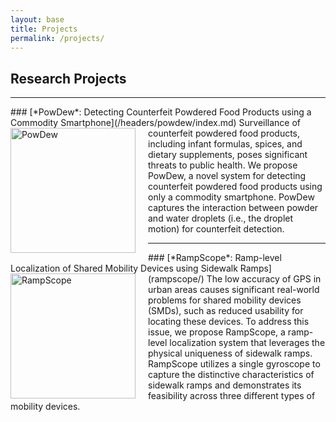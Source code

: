 ```yaml
---
layout: base
title: Projects
permalink: /projects/
---
```


## Research Projects

<!-- Add Line -->
<hr> 
### [*PowDew*: Detecting Counterfeit Powdered Food Products using a Commodity Smartphone](/headers/powdew/index.md)
<img src="../images/powdew/intro.png" alt="PowDew" style="width:200px; float:left; margin-right:20px;">
Surveillance of counterfeit powdered food products, including infant formulas, spices, and dietary supplements, poses significant threats to public health. We propose PowDew, a novel system for detecting counterfeit powdered food products using only a commodity smartphone. PowDew captures the interaction between powder and water droplets (i.e., the droplet motion) for counterfeit detection.
<!-- Add Line -->
<hr> 
### [*RampScope*: Ramp-level Localization of Shared Mobility Devices using Sidewalk Ramps](rampscope/)
<img src="../images/rampscope/intro.png" alt="RampScope" style="width:200px; float:left; margin-right:20px;">
The low accuracy of GPS in urban areas causes significant real-world problems for shared mobility devices (SMDs), such as reduced usability for locating these devices. To address this issue, we propose RampScope, a ramp-level localization system that leverages the physical uniqueness of sidewalk ramps. RampScope utilizes a single gyroscope to capture the distinctive characteristics of sidewalk ramps and demonstrates its feasibility across three different types of mobility devices.
 
